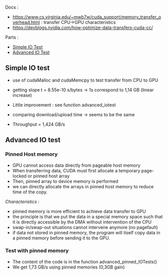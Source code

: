 <!-- CUDA 16/05 -->

Docs :
* https://www.cs.virginia.edu/~mwb7w/cuda_support/memory_transfer_overhead.html : transfer CPU->GPU characteristics
* https://devblogs.nvidia.com/how-optimize-data-transfers-cuda-cc/

Parts :
* [Simple IO Test](#simple-io-test)
* [Advanced IO Test](#advanced-io-test)

## Simple IO test

* use of cudaMalloc and cudaMemcpy to test transfer from CPU to GPU
* getting slope t = 8.55e-10 s/bytes -> 1s correspond to  1,14 GB (linear increase)

* Little improvement : see function advanced_iotest
* comparing download/upload time -> seems to be the same
* Throughput = 1,424 GB/s

## Advanced IO test

### Pinned Host memory

* GPU cannot access data directly from pageable host memory
* When transferring data, CUDA must first allocate a temporary page-locked or pinned host array
* Then, pinned array to device memory is performed
* we can directly allocate the arrays in pinned host memory to reduce time of the copy.

*Characteristics :*
* pinned memory is more efficient to achieve data transfer to GPU
* the principle is that we put the data in a special memory space such that it is directly accessible by the DMA without intervention of the CPU
* swap-in/swap-out situations cannot intervene anymore (no pagefault)
* if data not stored in pinned memory, the program will itself copy data in a pinned memory before sending it to the GPU.

### Test with pinned memory

* The content of the code is in the function advanced_pinned_IOTests()
* We get 1,73 GB/s using pinned memories (0,3GB gain)
